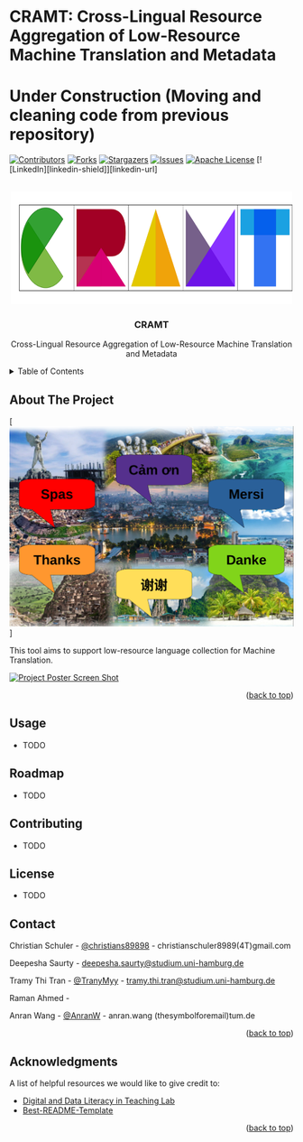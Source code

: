 
# CRAMT: Cross-Lingual Resource Aggregation of Low-Resource Machine Translation and Metadata

# Under Construction (Moving and cleaning code from previous repository)


<a name="readme-top"></a>

<!-- PROJECT SHIELDS -->
<!--
*** We are using markdown "reference style" links for readability.
*** Reference links are enclosed in brackets [ ] instead of parentheses ( ).
*** See the bottom of this document for the declaration of the reference variables
*** for contributors-url, forks-url, etc. This is an optional, concise syntax you may use.
*** https://www.markdownguide.org/basic-syntax/#reference-style-links
-->
[![Contributors][contributors-shield]][contributors-url]
[![Forks][forks-shield]][forks-url]
[![Stargazers][stars-shield]][stars-url]
[![Issues][issues-shield]][issues-url]
[![Apache License][license-shield]][license-url]
[![LinkedIn][linkedin-shield]][linkedin-url]


<!-- PROJECT LOGO -->
<br />
<div align="center">
  <a href="https://github.com/christianschuler8989/CRAMT-Slides">
    <img src="https://github.com/christianschuler8989/CRAMT-Slides/blob/main/public/title-logo.png" alt="Logo" width="500" height="200">
    <!-- <img src="https://github.com/christianschuler8989/CRAMT-Slides/blob/main/public/title-banner.png" alt="Logo" width="200" height="200"> -->
  </a>
  <h3 align="center">CRAMT</h3>
  
  Cross-Lingual Resource Aggregation of Low-Resource Machine Translation and Metadata
</div>


<!-- TABLE OF CONTENTS -->
<details>
  <summary>Table of Contents</summary>
  <ol>
    <li>
      <a href="#about-the-project">About The Project</a>
      <ul>
        <li><a href="#built-with">Built With</a></li>
      </ul>
    </li>
    <li><a href="#usage">Usage (TODO)</a></li>
    <li><a href="#roadmap">Roadmap (TODO)</a></li>
    <li><a href="#contributing">Contributing (TODO)</a></li>
    <li><a href="#license">License (TODO)</a></li>
    <li><a href="#contact">Contact</a></li>
    <li><a href="#acknowledgments">Acknowledgments</a></li>
  </ol>
</details>



<!-- ABOUT THE PROJECT -->
## About The Project

[![Project Name Screen Shot][project-screenshot]]

This tool aims to support low-resource language collection for Machine Translation.


[![Project Poster Screen Shot][project-poster-expo-png]](https://github.com/christianschuler8989/CRAMT/images/2024-CRAMT_Poster_Expo-Schuler_Tran_Saurty_Wang_Ahmad_Yimam.pdf)


<p align="right">(<a href="#readme-top">back to top</a>)</p>


<!-- USAGE -->
## Usage
- TODO


<!-- ROADMAP -->
## Roadmap
- TODO


<!-- CONTRIBUTING -->
## Contributing
- TODO


<!-- LICENSE -->
## License
- TODO


<!-- CONTACT -->
## Contact

Christian Schuler - [@christians89898](https://christianschuler8989.github.io/) - christianschuler8989(4T)gmail.com

Deepesha Saurty - deepesha.saurty@studium.uni-hamburg.de

Tramy Thi Tran - [@TranyMyy](https://github.com/TranMyy) - tramy.thi.tran@studium.uni-hamburg.de

Raman Ahmed - 

Anran Wang - [@AnranW](https://github.com/AnranW) - anran.wang (thesymbolforemail)tum.de

<p align="right">(<a href="#readme-top">back to top</a>)</p>



<!-- ACKNOWLEDGMENTS -->
## Acknowledgments

A list of helpful resources we would like to give credit to:

* [Digital and Data Literacy in Teaching Lab](https://www.isa.uni-hamburg.de/ddlitlab.html)
* [Best-README-Template](https://github.com/othneildrew/Best-README-Template) 

<p align="right">(<a href="#readme-top">back to top</a>)</p>



<!-- MARKDOWN LINKS & IMAGES -->
<!-- https://www.markdownguide.org/basic-syntax/#reference-style-links -->
[contributors-shield]: https://img.shields.io/github/contributors/christianschuler8989/CRAMT.svg?style=for-the-badge
[contributors-url]: https://github.com/christianschuler8989/CRAMT/graphs/contributors
[forks-shield]: https://img.shields.io/github/forks/christianschuler8989/CRAMT.svg?style=for-the-badge
[forks-url]: https://github.com/christianschuler8989/CRAMT/network/members
[stars-shield]: https://img.shields.io/github/stars/christianschuler8989/CRAMT.svg?style=for-the-badge
[stars-url]: https://github.com/christianschuler8989/CRAMT/stargazers
[issues-shield]: https://img.shields.io/github/issues/christianschuler8989/CRAMT.svg?style=for-the-badge
[issues-url]: https://github.com/christianschuler8989/CRAMT/issues
[license-shield]: https://img.shields.io/github/license/christianschuler8989/CRAMT.svg?style=for-the-badge
[license-url]: https://github.com/christianschuler8989/CRAMT/blob/main/LICENSE
[project-screenshot]: images/title-banner.png
[project-poster-expo-png]: 2024-CRAMT_Poster_Expo-Schuler_Tran_Saurty_Wang_Ahmad_Yimam-1.png

